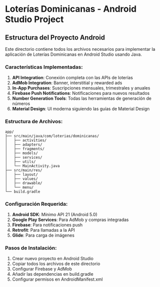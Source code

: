 
# Loterías Dominicanas - Android Studio Project

## Estructura del Proyecto Android

Este directorio contiene todos los archivos necesarios para implementar la aplicación de Loterías Dominicanas en Android Studio usando Java.

### Características Implementadas:

1. **API Integration**: Conexión completa con las APIs de loterías
2. **AdMob Integration**: Banner, interstitial y rewarded ads
3. **In-App Purchases**: Suscripciones mensuales, trimestrales y anuales
4. **Firebase Push Notifications**: Notificaciones para nuevos resultados
5. **Number Generation Tools**: Todas las herramientas de generación de números
6. **Material Design**: UI moderna siguiendo las guías de Material Design

### Estructura de Archivos:

```
app/
├── src/main/java/com/loterias/dominicanas/
│   ├── activities/
│   ├── adapters/
│   ├── fragments/
│   ├── models/
│   ├── services/
│   ├── utils/
│   └── MainActivity.java
├── src/main/res/
│   ├── layout/
│   ├── values/
│   ├── drawable/
│   └── menu/
└── build.gradle
```

### Configuración Requerida:

1. **Android SDK**: Mínimo API 21 (Android 5.0)
2. **Google Play Services**: Para AdMob y compras integradas
3. **Firebase**: Para notificaciones push
4. **Retrofit**: Para llamadas a la API
5. **Glide**: Para carga de imágenes

### Pasos de Instalación:

1. Crear nuevo proyecto en Android Studio
2. Copiar todos los archivos de este directorio
3. Configurar Firebase y AdMob
4. Añadir las dependencias en build.gradle
5. Configurar permisos en AndroidManifest.xml
